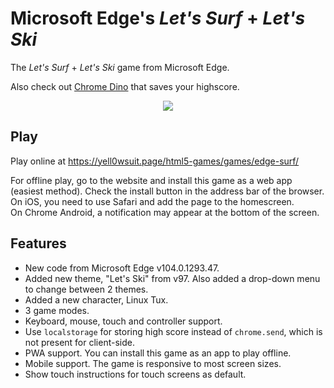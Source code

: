 # Microsoft Edge's *Let's Surf* + *Let's Ski*
The *Let's Surf* + *Let's Ski* game from Microsoft Edge.

Also check out [Chrome Dino](https://github.com/yell0wsuit/chrome-dino-enhanced) that saves your highscore.

<p align="center">
  <img src="https://i.imgur.com/9ybOdy7.png"/>
</p>

## Play
Play online at https://yell0wsuit.page/html5-games/games/edge-surf/

For offline play, go to the website and install this game as a web app (easiest method). Check the install button in the address bar of the browser.  
On iOS, you need to use Safari and add the page to the homescreen.  
On Chrome Android, a notification may appear at the bottom of the screen.

## Features
- New code from Microsoft Edge v104.0.1293.47.
- Added new theme, "Let's Ski" from v97. Also added a drop-down menu to change between 2 themes.
- Added a new character, Linux Tux.
- 3 game modes.
- Keyboard, mouse, touch and controller support.
- Use ``localstorage`` for storing high score instead of ``chrome.send``, which is not present for client-side.
- PWA support. You can install this game as an app to play offline.
- Mobile support. The game is responsive to most screen sizes.
- Show touch instructions for touch screens as default.
